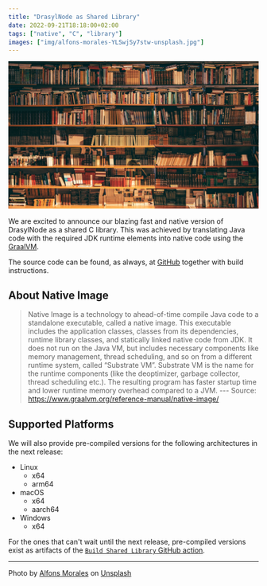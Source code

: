 ```yaml
---
title: "DrasylNode as Shared Library"
date: 2022-09-21T18:18:00+02:00
tags: ["native", "C", "library"]
images: ["img/alfons-morales-YLSwjSy7stw-unsplash.jpg"]
---
```


![A library.](/img/alfons-morales-YLSwjSy7stw-unsplash.jpg)

We are excited to announce our blazing fast and native version of DrasylNode as a shared C library. This was achieved by translating Java code with the required JDK runtime elements into native code using the [GraalVM](#about-native-image).
<!--more-->
The source code can be found, as always, at [GitHub](https://github.com/drasyl-overlay/drasyl/tree/master/drasyl-shared-library) together with build instructions. 

## About Native Image

> Native Image is a technology to ahead-of-time compile Java code to a standalone executable,
> called a native image. This executable includes the application classes, classes from its
> dependencies, runtime library classes, and statically linked native code from JDK. It does not
> run on the Java VM, but includes necessary components like memory management, thread scheduling,
> and so on from a different runtime system, called “Substrate VM”. Substrate VM is the name for
> the runtime components (like the deoptimizer, garbage collector, thread scheduling etc.). The
> resulting program has faster startup time and lower runtime memory overhead compared to a JVM. --- Source: https://www.graalvm.org/reference-manual/native-image/

## Supported Platforms

We will also provide pre-compiled versions for the following architectures in the next release:

- Linux
    - x64
    - arm64
- macOS
    - x64
    - aarch64
- Windows
    - x64

For the ones that can't wait until the next release, pre-compiled versions exist as artifacts of the [`Build Shared Library` GitHub action](https://github.com/drasyl-overlay/drasyl/actions/workflows/build-shared-library.yml).

---

Photo by [Alfons Morales](https://unsplash.com/@alfonsmc10) on [Unsplash](https://unsplash.com/)